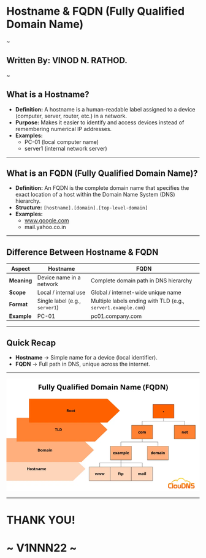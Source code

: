 
# Hostname & FQDN (Fully Qualified Domain Name)  
~
## Written By: VINOD N. RATHOD.  
~

## What is a Hostname?  
- **Definition:** A hostname is a human-readable label assigned to a device (computer, server, router, etc.) in a network.  
- **Purpose:** Makes it easier to identify and access devices instead of remembering numerical IP addresses.  
- **Examples:**  
  - PC-01 (local computer name)  
  - server1 (internal network server)  

---

## What is an FQDN (Fully Qualified Domain Name)?  
- **Definition:** An FQDN is the complete domain name that specifies the exact location of a host within the Domain Name System (DNS) hierarchy.  
- **Structure:** `[hostname].[domain].[top-level-domain]`  
- **Examples:**  
  - www.google.com  
  - mail.yahoo.co.in  

---

## Difference Between Hostname & FQDN  

| Aspect   | Hostname | FQDN |
|----------|----------|------|
| **Meaning** | Device name in a network | Complete domain path in DNS hierarchy |
| **Scope**   | Local / internal use | Global / internet-wide unique name |
| **Format**  | Single label (e.g., `server1`) | Multiple labels ending with TLD (e.g., `server1.example.com`) |
| **Example** | PC-01 | pc01.company.com |

---

## Quick Recap  
- **Hostname** → Simple name for a device (local identifier).  
- **FQDN** → Full path in DNS, unique across the internet.  

---

![Diagram](Assets/hostname.webp)  

---

# THANK YOU!  
# ~ **V1NNN22**  ~


